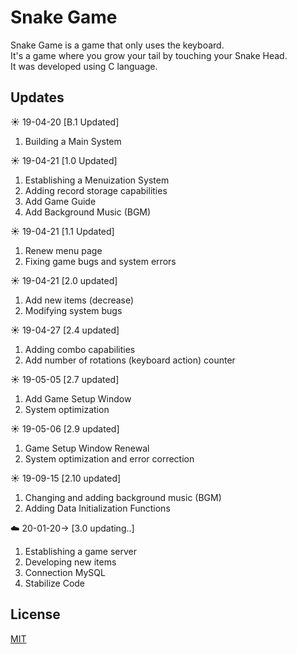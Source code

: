 # Snake Game

Snake Game is a game that only uses the keyboard.    
It's a game where you grow your tail by touching your Snake Head.  
It was developed using C language.   
   
## Updates

:sunny: 19-04-20 [B.1 Updated]   
1. Building a Main System   
   
:sunny: 19-04-21 [1.0 Updated]   
1. Establishing a Menuization System   
2. Adding record storage capabilities   
3. Add Game Guide   
4. Add Background Music (BGM)   
   
:sunny: 19-04-21 [1.1 Updated]
1. Renew menu page   
2. Fixing game bugs and system errors   
   
:sunny: 19-04-21 [2.0 updated]   
1. Add new items (decrease)   
2. Modifying system bugs   
   
:sunny: 19-04-27 [2.4 updated]   
1. Adding combo capabilities   
2. Add number of rotations (keyboard action) counter   
   
:sunny: 19-05-05 [2.7 updated]   
1. Add Game Setup Window   
2. System optimization   
   
:sunny: 19-05-06 [2.9 updated]   
1. Game Setup Window Renewal   
2. System optimization and error correction   
   
:sunny: 19-09-15 [2.10 updated]   
1. Changing and adding background music (BGM)   
2. Adding Data Initialization Functions   
   
:cloud: 20-01-20-> [3.0 updating..]   
1. Establishing a game server   
2. Developing new items   
3. Connection MySQL   
4. Stabilize Code   
   
## License
[MIT](https://choosealicense.com/licenses/mit/)
